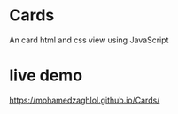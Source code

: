 # Cards
An card html and css view 
using JavaScript

# live demo 
https://mohamedzaghlol.github.io/Cards/

